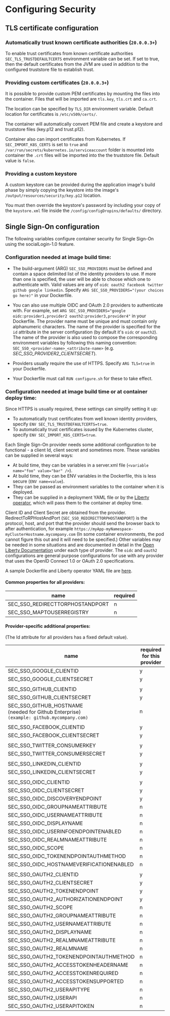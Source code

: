 # Configuring Security

## TLS certificate configuration

### Automatically trust known certificate authorities (`20.0.0.3+`)

To enable trust certificates from known certificate authorities `SEC_TLS_TRUSTDEFAULTCERTS` environment variable can be set.
If set to true, then the default certificates from the JVM are used in addition to the configured truststore file to establish trust.

### Providing custom certificates (`20.0.0.3+`)

It is possible to provide custom PEM certificates by mounting the files into the container. Files that will be imported are `tls.key`, `tls.crt` and `ca.crt`.

The location can be specified by `TLS_DIR` environment variable. Default location
for certificates is `/etc/x509/certs/`.

The container will automatically convert PEM file and create a keystore and truststore files (key.p12 and trust.p12).

Container also can import certificates from Kubernetes.
If `SEC_IMPORT_K8S_CERTS` is set to `true` and `/var/run/secrets/kubernetes.io/serviceaccount` folder is mounted into container the `.crt` files will be imported into the the truststore file. Default value is `false`.


### Providing a custom keystore

A custom keystore can be provided during the application image's build phase by simply copying the keystore into the image's  `/output/resources/security/key.p12` location. 

You must then override the keystore's password by including your copy of the `keystore.xml` file inside the `/config/configDropins/defaults/` directory.


## Single Sign-On configuration
The following variables configure container security for Single Sign-On using the socialLogin-1.0 feature.  

### Configuration needed at image build time:

 * The build-argument (ARG) `SEC_SSO_PROVIDERS` must be defined and contain a space delimited list of the identity providers to use. If more than one is specified, the user will be able to choose which one to authenticate with. Valid values are any of `oidc oauth2 facebook twitter github google linkedin`.  Specify `ARG SEC_SSO_PROVIDERS="(your choices go here)"` in your Dockerfile.

 * You can also use multiple OIDC and OAuth 2.0 providers to authenticate with. For example, set `ARG SEC_SSO_PROVIDERS="google oidc:provider1,provider2 oauth2:provider3,provider4"` in your Dockerfile. The provider name must be unique and must contain only alphanumeric characters. The name of the provider is specified for the `id` attribute in the server configuration (by default it's `oidc` or `oauth2`). The name of the provider is also used to compose the corresponding environment variables by following this naming convention: `SEC_SSO_<provider-name>_<attribute-name>` (e.g. _SEC_SSO_PROVIDER2_CLIENTSECRET_).

 * Providers usually require the use of HTTPS.  Specify `ARG TLS=true` in your Dockerfile. 

 * Your Dockerfile must call `RUN configure.sh` for these to take effect. 

### Configuration needed at image build time or at container deploy time:

Since HTTPS is usually required, these settings can simplify setting it up: 
 * To automatically trust certificates from well known identity providers, specify  `ENV SEC_TLS_TRUSTDEFAULTCERTS=true`.
 * To automatically trust certificates issued by the Kubernetes cluster, specify `ENV SEC_IMPORT_K8S_CERTS=true`.

Each Single Sign-On provider needs some additional configuration to be functional -  a client Id, client secret and sometimes more. These variables can be supplied in several ways:
  * At build time, they can be variables in a server.xml file (`<variable name="foo" value="bar" />`).
  * At build time, they can be ENV variables in the Dockerfile, this is less secure (`ENV name=value`).
  * They can be passed as environment variables to the container when it is deployed. 
  * They can be supplied in a deployment YAML file or by the [Liberty operator](https://github.com/OpenLiberty/open-liberty-operator/blob/master/doc/user-guide.adoc#single-sign-on-sso), which will pass them to the container at deploy time.

Client ID and Client Secret are obtained from the provider.  RedirectToRPHostAndPort (`SEC_SSO_REDIRECTTORPHOSTANDPORT`) is the protocol, host, and port that the provider should send the browser back to after authentication, for example `https://myApp-myNamespace-myClusterHostname.mycompany.com`  (In some container environments, the pod cannot figure this out and it will need to be specified.) Other variables may be needed in some situations and are documented in detail in the [Open Liberty Documentation](https://openliberty.io/docs/ref/feature/#socialLogin-1.0.html) under each type of provider. The `oidc` and `oauth2` configurations are general purpose configurations for use with any provider that uses the OpenID Connect 1.0 or OAuth 2.0 specifications.

A sample Dockerfile and Liberty operator YAML file are [here](samples/security).


#### Common properties for all providers:

 name                                 | required  |
|------------------------------------ | ------ |
|SEC_SSO_REDIRECTTORPHOSTANDPORT | n |
|SEC_SSO_MAPTOUSERREGISTRY       | n |

#### Provider-specific additional properties:
(The Id attribute for all providers has a fixed default value).

 name                                 | required for this provider |
|------------------------------------ | ------ |
|SEC_SSO_GOOGLE_CLIENTID       | y |
|SEC_SSO_GOOGLE_CLIENTSECRET   | y |
|||
|SEC_SSO_GITHUB_CLIENTID       | y |
|SEC_SSO_GITHUB_CLIENTSECRET   | y  |
|SEC_SSO_GITHUB_HOSTNAME <br> (needed for Github Enterprise)<br>`(example: github.mycompany.com)`     | n| 
|||
|SEC_SSO_FACEBOOK_CLIENTID       | y |
|SEC_SSO_FACEBOOK_CLIENTSECRET   | y |
|||
|SEC_SSO_TWITTER_CONSUMERKEY     | y |
|SEC_SSO_TWITTER_CONSUMERSECRET  | y |
|||
SEC_SSO_LINKEDIN_CLIENTID             | y |
SEC_SSO_LINKEDIN_CLIENTSECRET         | y |
|||
|SEC_SSO_OIDC_CLIENTID                | y |
|SEC_SSO_OIDC_CLIENTSECRET            | y |
|SEC_SSO_OIDC_DISCOVERYENDPOINT       | y |
|SEC_SSO_OIDC_GROUPNAMEATTRIBUTE      | n |
|SEC_SSO_OIDC_USERNAMEATTRIBUTE       | n |
|SEC_SSO_OIDC_DISPLAYNAME             | n |
|SEC_SSO_OIDC_USERINFOENDPOINTENABLED | n |
|SEC_SSO_OIDC_REALMNAMEATTRIBUTE      | n |
|SEC_SSO_OIDC_SCOPE                   | n |
|SEC_SSO_OIDC_TOKENENDPOINTAUTHMETHOD | n |
|SEC_SSO_OIDC_HOSTNAMEVERIFICATIONENABLED  | n |
|||
|SEC_SSO_OAUTH2_CLIENTID                 |y|
|SEC_SSO_OAUTH2_CLIENTSECRET             |y|
|SEC_SSO_OAUTH2_TOKENENDPOINT            |y|
|SEC_SSO_OAUTH2_AUTHORIZATIONENDPOINT    |y|
|SEC_SSO_OAUTH2_SCOPE                   | n |
|SEC_SSO_OAUTH2_GROUPNAMEATTRIBUTE      | n |
|SEC_SSO_OAUTH2_USERNAMEATTRIBUTE       | n |
|SEC_SSO_OAUTH2_DISPLAYNAME             | n |
|SEC_SSO_OAUTH2_REALMNAMEATTRIBUTE      | n |
|SEC_SSO_OAUTH2_REALMNAME               | n |
|SEC_SSO_OAUTH2_TOKENENDPOINTAUTHMETHOD | n |
|SEC_SSO_OAUTH2_ACCESSTOKENHEADERNAME   | n |
|SEC_SSO_OAUTH2_ACCESSTOKENREQUIRED     | n |
|SEC_SSO_OAUTH2_ACCESSTOKENSUPPORTED    | n |
|SEC_SSO_OAUTH2_USERAPITYPE             | n |
|SEC_SSO_OAUTH2_USERAPI                 | n |
|SEC_SSO_OAUTH2_USERAPITOKEN            | n |


